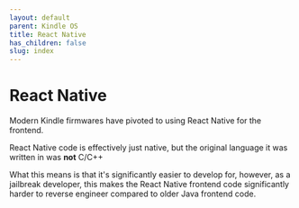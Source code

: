 ```yaml
---
layout: default
parent: Kindle OS
title: React Native
has_children: false
slug: index
---
```


# React Native
Modern Kindle firmwares have pivoted to using React Native for the frontend.

React Native code is effectively just native, but the original language it was written in was **not** C/C++

What this means is that it's significantly easier to develop for, however, as a jailbreak developer, this makes the React Native frontend code significantly harder to reverse engineer compared to older Java frontend code.